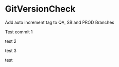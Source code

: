 # GitVersionCheck
Add auto increment tag to QA, SB and PROD Branches 



Test commit 1







test 2


test 3


test